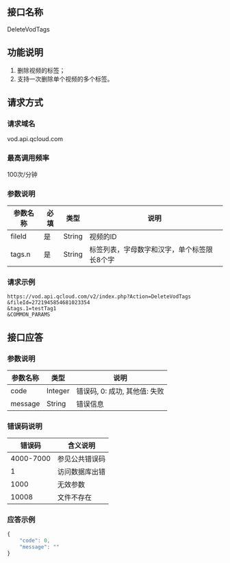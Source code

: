 ## 接口名称
DeleteVodTags

## 功能说明
1. 删除视频的标签；
2. 支持一次删除单个视频的多个标签。

## 请求方式

### 请求域名
vod.api.qcloud.com

### 最高调用频率
100次/分钟

### 参数说明
| 参数名称 | 必填 | 类型 | 说明 |
|---------|---------|---------|---------|
| fileId | 是 | String | 视频的ID |
| tags.n | 是 | String | 标签列表，字母数字和汉字，单个标签限长8个字 |

### 请求示例
```
https://vod.api.qcloud.com/v2/index.php?Action=DeleteVodTags
&fileId=2721945854681023354
&tags.1=testTag1
&COMMON_PARAMS
```
## 接口应答

### 参数说明
| 参数名称 | 类型 | 说明 |
|---------|---------|---------|
| code | Integer | 错误码, 0: 成功, 其他值: 失败 |
| message | String | 错误信息 |

### 错误码说明
| 错误码 | 含义说明|
|---------|---------|
| 4000-7000 | 参见公共错误码  |
| 1 | 访问数据库出错  |
| 1000 | 无效参数  |
| 10008 | 文件不存在  |

### 应答示例
```javascript
{
    "code": 0,
    "message": ""
}
```
